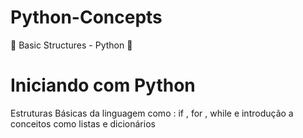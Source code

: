 # Python-Concepts
:snake: Basic Structures - Python :snake:

# Iniciando com Python 

Estruturas Básicas da linguagem como : if , for , while  e introdução a conceitos como listas e dicionários 
